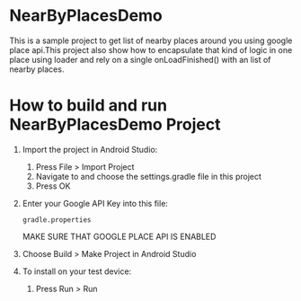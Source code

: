 # NearByPlacesDemo
This is a sample project to get list of nearby places around you using google place api.This project also show how to encapsulate that kind of  logic in one place using loader and rely on a single onLoadFinished() with an list of nearby places.

# How to build and run NearByPlacesDemo Project
 
1. Import the project in Android Studio:

    1. Press File > Import Project
    1. Navigate to and choose the settings.gradle file in this project
    1. Press OK

2. Enter your Google API Key into this file:
    ```
    gradle.properties
    ```
    MAKE SURE THAT GOOGLE PLACE API IS ENABLED
    
3. Choose Build > Make Project in Android Studio
4. To install on your test device:
   1. Press Run > Run
